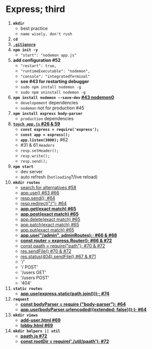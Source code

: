 # Express; third

1. **`mkdir`**
   - best practice
   - `name wisely, don't rush`
2. **`cd`**
3. **[`.gitignore`](https://nodejs.org/docs/latest-v8.x/api/path.html 'node_modules')**
4. **`npm init -y`**
   - `"start": "nodemon app.js"`
5. **add configuration #52**
   - `"restart": true,`
   - `"runtimeExecutable": "nodemon",`
   - `"console": "integratedTerminal"`
   - **see #43 for restarting debugger**
   - `sudo npm install nodemon -g`
   - `sudo npm uninstall nodemon -g`
6. **`npm install nodemon --save-dev` [#43 nodemon0](https://nodejs.org/docs/latest-v8.x/api/path.html 'npm nodemon homepage')**
   - `developement` dependencies
   - `nodemon` not for production #45
7. **`npm install express body-parser`**
   - `production` dependencies
8. **[`touch app.js` #26 & 59](https://nodejs.org/docs/latest-v8.x/api/path.html 'npm nodemon homepage')**
   - **`const express = require('express');`**
   - **`const app = express();`**
   - **`app.listen(3000);`** #62
   - #31 & 61 `Headers`
   - `resp.setHeader();`
   - `resp.write();`
   - `resp.send();`
9. **`npm start`**
   - dev server
   - auto refresh (`hotloading`?/live reload)
10. **`mkdir routes`**
    - [search for alternatives #58 ](https://expressjs.com/en/4x/api.html#app.use '[Adonis(Laravel), Koa, Sails, Gatsby?, Next?] 
(deno, typeScript)')
    - [app.use() #63 #66](https://expressjs.com/en/4x/api.html#app.use 'app.use("/users", (req,res, next)=>{
    console.log("middleWare")
    next()
    })')
    - [resp.send(); #64](https://www.udemy.com/course/nodejs-the-complete-guide/learn/lecture/11566290?start=174#notes 'resp.send(<form></form>);')
    - [resp.redirect("/"); #64](https://www.udemy.com/course/nodejs-the-complete-guide/learn/lecture/11566290?start=174#notes 'resp.redirect("/");')
    - **[app.get(exact match) #65](https://expressjs.com/en/4x/api.html#app.get 'app.get(exact match)')**
    - **[app.post(exact match) #65](https://expressjs.com/en/4x/api.html#app.post 'app.post(exact match)')**
    - [app.delete(exact match) #65](https://expressjs.com/en/4x/api.html#app.delete 'app.delete(exact match)')
    - [app.patch(exact match) #65](https://expressjs.com/en/4x/api.html#app.patch 'app.patch(exact match)')
    - [app.put(exact match) #65](https://expressjs.com/en/4x/api.html#app.put 'app.putt(exact match)')
    - **[app.use("/admin", adminRoutes);; #66 & #68](https://www.udemy.com/course/nodejs-the-complete-guide/learn/lecture/11566296?start=246#notes 'const adminRoutes = require("./routes/admin");')**
    - **[const router = express.Router(); #66 & #72](https://www.udemy.com/course/nodejs-the-complete-guide/learn/lecture/11566314#notes '
    const express = require ("express");
    const router = express.Router;
    router.get();
    router.post();
    module.exports = router;')**
    - [const paath = require("path"); #70 & #72](https://www.udemy.com/course/nodejs-the-complete-guide/learn/lecture/11566314#notes 'module.exports = paath.dirname(process.mainModule.filename);')
    - [res.sendFile() #70 & #72](https://expressjs.com/en/4x/api.html#res.sendFile 'res.sendFile(path.join(__dirname, "..", "views", "shop.html"));')
    - [res.status(404).sendFile() #67 & #71](https://expressjs.com/en/4x/api.html#res.status 'res.sendFile(path.join(__dirname, "..", "views", "404.html"));')
    - '/'
    - '/ POST'
    - '/users GET'
    - '/users POST'
    - '404'
11. **`static routes`**
    - **[app.use(express.static(path.join()));; #74](https://www.udemy.com/course/nodejs-the-complete-guide/learn/lecture/11566318#notes 'app.use(express.static(path.join(__dirname, "public")));')**
12. **`request`**
    - **[const bodyParser = require ("body-parser"); #64](https://www.udemy.com/course/nodejs-the-complete-guide/learn/lecture/11566290?start=314#notes 'resp.send(<form></form>);')**
    - **[app.use(bodyParser.urlencoded({extended: false}));); #64](https://www.udemy.com/course/nodejs-the-complete-guide/learn/lecture/11566290?start=202#notes 'console.log(req.body);')**
13. **`mkdir views`**
    - **[add-user.html #69](https://www.udemy.com/course/nodejs-the-complete-guide/learn/lecture/11566290?start=314#notes 'resp.send(<form></form>);')**
    - **[lobby.html #69](https://www.udemy.com/course/nodejs-the-complete-guide/learn/lecture/11566290?start=202#notes 'console.log(req.body);')**
14. **`mkdir helpers || util`**
    - **[paath.js #72](https://www.udemy.com/course/nodejs-the-complete-guide/learn/lecture/11566314#notes 'const paath = require("path");      module.exports = paath.dirname(process.mainModule.filename);')**
    - **[const rootDir = require('./util/paath'); #72](https://www.udemy.com/course/nodejs-the-complete-guide/learn/lecture/11566314#notes 'res.status(404).sendFile(path.join(rootDir, "view", "404.html"));')**
